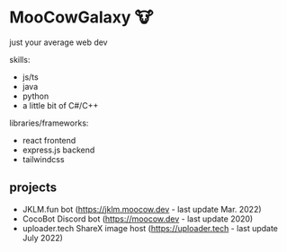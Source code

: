 # MooCowGalaxy 🐮
just your average web dev

skills:
- js/ts
- java
- python
- a little bit of C#/C++

libraries/frameworks:
- react frontend
- express.js backend
- tailwindcss

## projects
- JKLM.fun bot (https://jklm.moocow.dev - last update Mar. 2022)
- CocoBot Discord bot (https://moocow.dev - last update 2020)
- uploader.tech ShareX image host (https://uploader.tech - last update July 2022)
